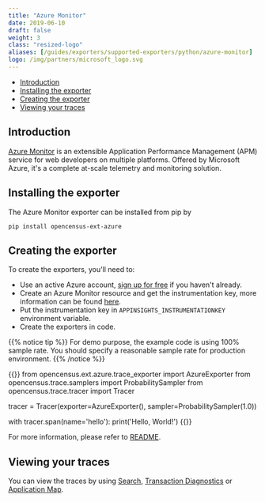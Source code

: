 ```yaml
---
title: "Azure Monitor"
date: 2019-06-10
draft: false
weight: 3
class: "resized-logo"
aliases: [/guides/exporters/supported-exporters/python/azure-monitor]
logo: /img/partners/microsoft_logo.svg
---
```


- [Introduction](#introduction)
- [Installing the exporter](#installing-the-exporter)
- [Creating the exporter](#creating-the-exporter)
- [Viewing your traces](#viewing-your-traces)

## Introduction
[Azure Monitor](https://docs.microsoft.com/en-us/azure/azure-monitor/) is an
extensible Application Performance Management (APM) service for web developers
on multiple platforms. Offered by Microsoft Azure, it's a complete at-scale
telemetry and monitoring solution.

## Installing the exporter
The Azure Monitor exporter can be installed from pip by
```shell
pip install opencensus-ext-azure
```

## Creating the exporter
To create the exporters, you'll need to:

* Use an active Azure account, [sign up for free](https://azure.microsoft.com/en-us/free/) if you haven't already.
* Create an Azure Monitor resource and get the instrumentation key, more information can be found
  [here](https://docs.microsoft.com/en-us/azure/azure-monitor/app/create-new-resource).
* Put the instrumentation key in `APPINSIGHTS_INSTRUMENTATIONKEY` environment variable.
* Create the exporters in code.

{{% notice tip %}}
For demo purpose, the example code is using 100% sample rate.
You should specify a reasonable sample rate for production environment.
{{% /notice %}}

{{<highlight python>}}
from opencensus.ext.azure.trace_exporter import AzureExporter
from opencensus.trace.samplers import ProbabilitySampler
from opencensus.trace.tracer import Tracer

tracer = Tracer(exporter=AzureExporter(), sampler=ProbabilitySampler(1.0))

with tracer.span(name='hello'):
    print('Hello, World!')
{{</highlight>}}

For more information, please refer to [README](https://github.com/census-instrumentation/opencensus-python/tree/master/contrib/opencensus-ext-azure).

## Viewing your traces
You can view the traces by using [Search](https://docs.microsoft.com/en-us/azure/azure-monitor/app/diagnostic-search),
[Transaction Diagnostics](https://docs.microsoft.com/en-us/azure/azure-monitor/app/transaction-diagnostics)
or [Application Map](https://docs.microsoft.com/en-us/azure/azure-monitor/app/app-map).
